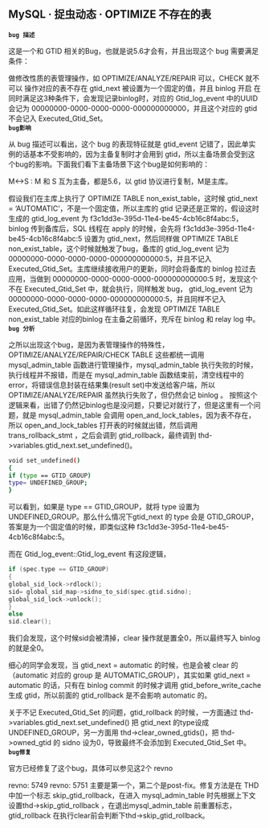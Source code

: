 ## MySQL · 捉虫动态 · OPTIMIZE 不存在的表

 **`bug 描述`**   


这是一个和 GTID 相关的Bug，也就是说5.6才会有，并且出现这个 bug 需要满足条件：  


做修改性质的表管理操作，如 OPTIMIZE/ANALYZE/REPAIR 可以，CHECK 就不可以
操作对应的表不存在
gtid_next 被设置为一个固定的值，并且 binlog 开启
在同时满足这3种条件下，会发现记录binlog时，对应的 Gtid_log_event 中的UUID会记为 00000000-0000-0000-0000-000000000000，并且这个对应的 gtid 不会记入 Executed_Gtid_Set。   **`bug影响`**   


从 bug 描述可以看出，这个 bug 的表现特征就是 gtid_event 记错了，因此单实例的话基本不受影响的，因为主备复制时才会用到 gtid，所以主备场景会受到这个bug的影响。下面我们看下主备场景下这个bug是如何影响的：  


M<->S : M 和 S 互为主备，都是5.6，以 gtid 协议进行复制，M是主库。  


假设我们在主库上执行了 OPTIMIZE TABLE non_exist_table，这时候 gtid_next = ‘AUTOMATIC’，不是一个固定值，所以主库的 gtid 记录还是正常的，假设这时生成的 gtid_log_event 为 f3c1dd3e-395d-11e4-be45-4cb16c8f4abc:5，binlog 传到备库后，SQL 线程在 apply 的时候，会先将 f3c1dd3e-395d-11e4-be45-4cb16c8f4abc:5 设置为 gtid_next，然后同样做 OPTIMIZE TABLE non_exist_table，这个时候就触发了bug，备库的 gtid_log_event 记为00000000-0000-0000-0000-000000000000:5，并且不记入 Executed_Gtid_Set。主库继续接收用户的更新，同时会将备库的 binlog 拉过去应用，当做到 00000000-0000-0000-0000-000000000000:5 时，发现这个不在 Executed_Gtid_Set 中，就会执行，同样触发 bug， gtid_log_event 记为00000000-0000-0000-0000-000000000000:5，并且同样不记入 Executed_Gtid_Set。如此这样循环往复，会发现 OPTIMIZE TABLE non_exist_table 对应的binlog 在主备之前循环，充斥在 binlog 和 relay log 中。   **`bug 分析`**   


之所以出现这个bug，是因为表管理操作的特殊性，OPTIMIZE/ANALYZE/REPAIR/CHECK TABLE 这些都统一调用 mysql_admin_table 函数进行管理操作，mysql_admin_table 执行失败的时候，执行线程并不报错，而是在 mysql_admin_table 函数结束前，清空线程中的error，将错误信息封装在结果集(result set)中发送给客户端，所以 OPTIMIZE/ANALYZE/REPAIR 虽然执行失败了，但仍然会记 binlog 。 按照这个逻辑来看，出错了仍然记binlog也是没问题，只要记对就行了，但是这里有一个问题，就是 mysql_admin_table 会调用 open_and_lock_tables，因为表不存在，所以 open_and_lock_tables 打开表的时候就出错，然后调用 trans_rollback_stmt ，之后会调到 gtid_rollback，最终调到 thd->variables.gtid_next.set_undefined()。  

```bash
void set_undefined()
{
if (type == GTID_GROUP)
type= UNDEFINED_GROUP;
}

```

可以看到，如果是 type == GTID_GROUP，就将 type 设置为 UNDEFINED_GROUP。那么什么情况下gtid_next 的 type 会是 GTID_GROUP，答案是为一个固定值的时候，即类似这种 f3c1dd3e-395d-11e4-be45-4cb16c8f4abc:5。  


而在 Gtid_log_event::Gtid_log_event 有这段逻辑，  

```cpp
if (spec.type == GTID_GROUP)
{
global_sid_lock->rdlock();
sid= global_sid_map->sidno_to_sid(spec.gtid.sidno);
global_sid_lock->unlock();
}
else
sid.clear();

```

我们会发现，这个时候sid会被清掉，clear 操作就是置全0，所以最终写入 binlog 的就是全0。  


细心的同学会发现，当 gtid_next = automatic 的时候，也是会被 clear 的（automatic 对应的 group 是 AUTOMATIC_GROUP），其实如果 gtid_next = automatic 的话，只有在 binlog commit 的时候才调用 gtid_before_write_cache 生成 gtid，所以前面的 gtid_rollback 是不会影响 automatic 的。  


关于不记 Executed_Gtid_Set 的问题，gtid_rollback 的时候，一方面通过 thd->variables.gtid_next.set_undefined() 把 gtid_next 的type设成UNDEFINED_GROUP，另一方面用 thd->clear_owned_gtids()，把 thd->owned_gtid 的 sidno 设为0，导致最终不会添加到 Executed_Gtid_Set 中。   **`bug修复`**   


官方已经修复了这个bug，具体可以参见这2个 revno  


revno: 5749
revno: 5751
主要是第一个，第二个是post-fix。修复方法是在 THD 中加一个标志 skip_gtid_rollback，在进入 mysql_admin_table 时先根据上下文设置thd->skip_gtid_rollback ，在退出mysql_admin_table 前重置标志，gtid_rollback 在执行clear前会判断下thd->skip_gtid_rollback。  

